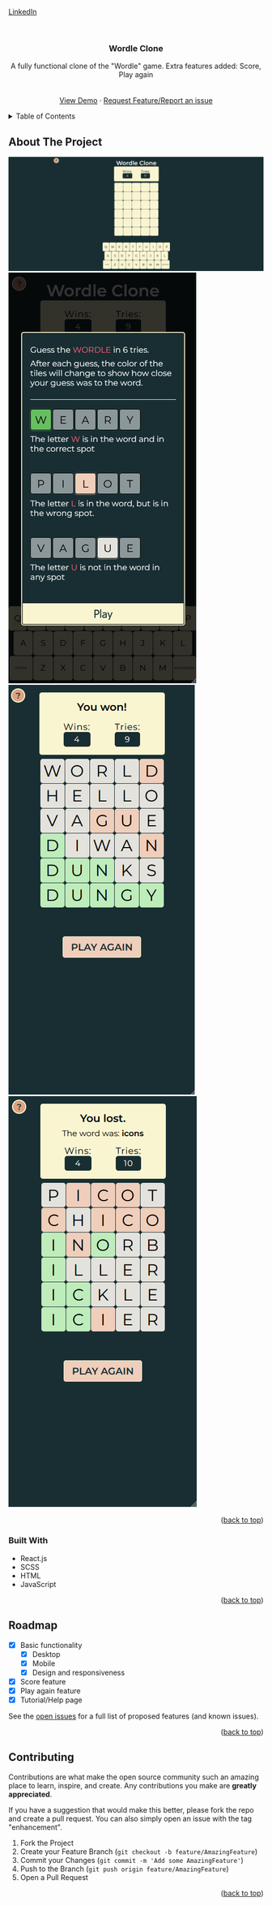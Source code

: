 <div id="top"></div>

<!--
*** https://www.markdownguide.org/basic-syntax/#reference-style-links
-->

<a href="https://www.linkedin.com/in/andrei-tiberius-cojocaru/">LinkedIn</a>

<!-- PROJECT LOGO -->
<br />
<div align="center">
  <!-- <a href="https://github.com/github_username/repo_name">
    <img src="images/logo.png" alt="Logo" width="80" height="80">
  </a> -->

<h3 align="center">Wordle Clone</h3>

  <p align="center">
    A fully functional clone of the "Wordle" game. Extra features added: Score, Play again 
    <br />
    <!-- <a href="https://github.com/github_username/repo_name"><strong>Explore the docs »</strong></a> -->
    <br />
    <br />
    <a href="https://andrei-tc.github.io/wordle-clone/">View Demo</a>
    ·
    <a href="https://github.com/Andrei-TC/wordle-clone/issues">Request Feature/Report an issue</a>
  </p>
</div>

<!-- TABLE OF CONTENTS -->
<details>
  <summary>Table of Contents</summary>
  <ol>
    <li>
      <a href="#about-the-project">About The Project</a>
      <ul>
        <li><a href="#built-with">Built With</a></li>
        <li><a href="#roadmap">Roadmap</a></li>
        <li><a href="#contributing">Contributing</a></li>
      </ul>
    </li>
  </ol>
</details>

<!-- ABOUT THE PROJECT -->

## About The Project

![Desktop preview of the website](/images/desktop.png "Desktop preview")
![Tutorial](/images/tutorial.png "Tutorial preview")
![Win result](/images/won.png "Win preview")
![Defeat result](/images/lost.png "Defeat preview")

<p align="right">(<a href="#top">back to top</a>)</p>

### Built With

- React.js
- SCSS
- HTML
- JavaScript

<p align="right">(<a href="#top">back to top</a>)</p>

<!-- ROADMAP -->

## Roadmap

- [x] Basic functionality
  - [x] Desktop
  - [x] Mobile
  - [x] Design and responsiveness
- [x] Score feature
- [x] Play again feature
- [x] Tutorial/Help page

See the [open issues](https://github.com/Andrei-TC/wordle-clone/issues) for a full list of proposed features (and known issues).

<p align="right">(<a href="#top">back to top</a>)</p>

<!-- CONTRIBUTING -->

## Contributing

Contributions are what make the open source community such an amazing place to learn, inspire, and create. Any contributions you make are **greatly appreciated**.

If you have a suggestion that would make this better, please fork the repo and create a pull request. You can also simply open an issue with the tag "enhancement".

1. Fork the Project
2. Create your Feature Branch (`git checkout -b feature/AmazingFeature`)
3. Commit your Changes (`git commit -m 'Add some AmazingFeature'`)
4. Push to the Branch (`git push origin feature/AmazingFeature`)
5. Open a Pull Request

<p align="right">(<a href="#top">back to top</a>)</p>
